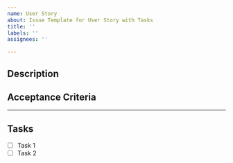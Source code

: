 ```yaml
---
name: User Story
about: Issue Template for User Story with Tasks
title: ''
labels: ''
assignees: ''

---
```


## Description

## Acceptance Criteria

---

## Tasks

- [ ] Task 1
- [ ] Task 2
